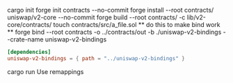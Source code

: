 cargo init
forge init contracts --no-commit
forge install --root contracts/ uniswap/v2-core --no-commit
forge build --root contracts/ -c lib/v2-core/contracts/
touch contracts/src/a_file.sol ** do this to make bind work **
forge bind --root contracts -o ../contracts/out -b ./uniswap-v2-bindings --crate-name uniswap-v2-bindings
```Cargo.toml
[dependencies]
uniswap-v2-bindings = { path = "../uniswap-v2-bindings" }
```

cargo run
Use remappings 

